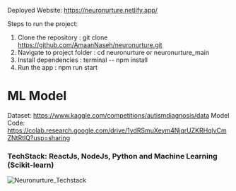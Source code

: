 Deployed Website:
https://neuronurture.netlify.app/

Steps to run the project:

1. Clone the repository : git clone https://github.com/AmaanNaseh/neuronurture.git
2. Navigate to project folder : cd neuronurture or neuronurture_main
3. Install dependencies : terminal -- npm install
4. Run the app : npm run start

# ML Model

Dataset: https://www.kaggle.com/competitions/autismdiagnosis/data
Model Code: https://colab.research.google.com/drive/1ydRSmuXeym4NjqrUZKRHqlvCmZNtRtlQ?usp=sharing

### TechStack: ReactJs, NodeJs, Python and Machine Learning (Scikit-learn)
![Neuronurture_Techstack](https://github.com/user-attachments/assets/b76a5251-0237-4eba-819c-3084c9fc5e92)
 

